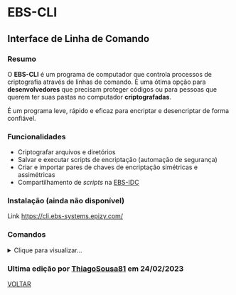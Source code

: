 # EBS-CLI
## Interface de Linha de Comando
### Resumo
O <strong>EBS-CLI</strong> é um programa de computador que controla processos de criptografia através de linhas de comando. É uma ótima opção para <strong>desenvolvedores</strong> que precisam proteger códigos ou para pessoas que querem ter suas pastas no computador <strong>criptografadas</strong>.

É um programa leve, rápido e eficaz para encriptar e desencriptar de forma confiável.

### Funcionalidades
- Criptografar arquivos e diretórios
- Salvar e executar scripts de encriptação (automação de segurança)
- Criar e importar pares de chaves de encriptação simétricas e assimétricas
- Compartilhamento de <i>scripts</i> na [EBS-IDC](https://github.com/EBS-Security-Systems/EBS-Docs/blob/main/docs/EBS-IDC.md)

### Instalação (ainda não disponível)
Link <https://cli.ebs-systems.epizy.com/>

### Comandos

<details><summary>Clique para visualizar...</summary>
  
| Comando | Parâmetros | Função |
| --- | --- | --- |
| <code>/help</code> | nenhum | Chamar ajuda do aplicativo |
| <code>/online-help</code> | nenhum | Abre este tópico de ajuda online |
| <code>Encrypt-File</code> | <code>File-Path-In</code><br><code>File-Path-Out</code><br><code>Algorithm</code><br><code>Key</code><br><code>IV</code><br><code>Multiple</code> | Encripta um arquivo com os parâmetros selecionados |
| <code>Decrypt-File</code> | <code>File-Path-In</code><br><code>File-Path-Out</code><br><code>Algorithm</code><br><code>Key</code><br><code>IV</code><br><code>Multiple</code> | Decripta um arquivo com os parâmetros selecionados |
  
</details>

### Ultima edição por [ThiagoSousa81](https://github.com/ThiagoSousa81/) em 24/02/2023

[VOLTAR](https://github.com/EBS-Security-Systems/EBS-Docs#readme)
